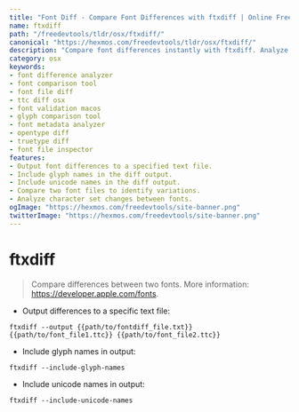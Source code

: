 ```yaml
---
title: "Font Diff - Compare Font Differences with ftxdiff | Online Free DevTools by Hexmos"
name: ftxdiff
path: "/freedevtools/tldr/osx/ftxdiff/"
canonical: "https://hexmos.com/freedevtools/tldr/osx/ftxdiff/"
description: "Compare font differences instantly with ftxdiff. Analyze glyph variations and character set changes between font files on macOS. Free online tool, no registration required."
category: osx
keywords:
- font difference analyzer
- font comparison tool
- font file diff
- ttc diff osx
- font validation macos
- glyph comparison tool
- font metadata analyzer
- opentype diff
- truetype diff
- font file inspector
features:
- Output font differences to a specified text file.
- Include glyph names in the diff output.
- Include unicode names in the diff output.
- Compare two font files to identify variations.
- Analyze character set changes between fonts.
ogImage: "https://hexmos.com/freedevtools/site-banner.png"
twitterImage: "https://hexmos.com/freedevtools/site-banner.png"
---
```


# ftxdiff

> Compare differences between two fonts.
> More information: <https://developer.apple.com/fonts>.

- Output differences to a specific text file:

`ftxdiff --output {{path/to/fontdiff_file.txt}} {{path/to/font_file1.ttc}} {{path/to/font_file2.ttc}}`

- Include glyph names in output:

`ftxdiff --include-glyph-names`

- Include unicode names in output:

`ftxdiff --include-unicode-names`
